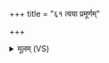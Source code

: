 +++
title = "६१ त्वया प्रमूर्णम्"

+++
<details><summary>मूलम् (VS)</summary>

त्वया॒ प्रमू॑र्णं मृदि॒तम॒ग्निर्द॑हतु दु॒श्चित॑म् ॥
</details>